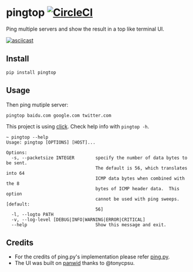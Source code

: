 # pingtop [![CircleCI](https://circleci.com/gh/laixintao/pingtop.svg?style=svg)](https://circleci.com/gh/laixintao/pingtop)

Ping multiple servers and show the result in a top like terminal UI.

[![asciicast](https://asciinema.org/a/onbBCmHzhltau7iqButUGx6yu.svg)](https://asciinema.org/a/onbBCmHzhltau7iqButUGx6yu)

## Install

```
pip install pingtop
```

## Usage

Then ping mutiple server:
```
pingtop baidu.com google.com twitter.com
```

This project is using [click](https://click.palletsprojects.com/en/7.x/). Check help info with `pingtop -h`.

```
~ pingtop --help
Usage: pingtop [OPTIONS] [HOST]...

Options:
  -s, --packetsize INTEGER        specify the number of data bytes to be sent.
                                  The default is 56, which translates into 64
                                  ICMP data bytes when combined with the 8
                                  bytes of ICMP header data.  This option
                                  cannot be used with ping sweeps.  [default:
                                  56]
  -l, --logto PATH
  -v, --log-level [DEBUG|INFO|WARNING|ERROR|CRITICAL]
  --help                          Show this message and exit.
```

## Credits

- For the credits of ping.py's implementation please refer [ping.py](./ping.py).
- The UI was built on [panwid](https://github.com/tonycpsu/panwid) thanks to @tonycpsu.
